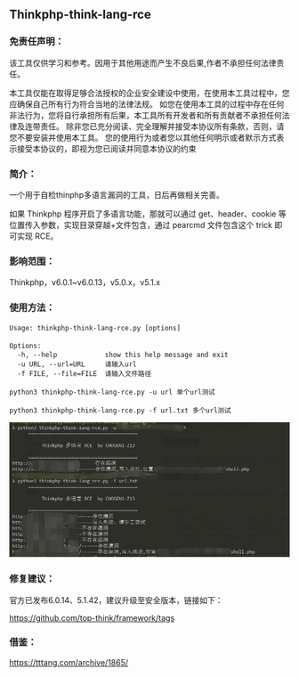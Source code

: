 ##                                          Thinkphp-think-lang-rce

### 免责任声明：

该工具仅供学习和参考。因用于其他用途而产生不良后果,作者不承担任何法律责任。

本工具仅能在取得足够合法授权的企业安全建设中使用，在使用本工具过程中，您应确保自己所有行为符合当地的法律法规。 如您在使用本工具的过程中存在任何非法行为，您将自行承担所有后果，本工具所有开发者和所有贡献者不承担任何法律及连带责任。 除非您已充分阅读、完全理解并接受本协议所有条款，否则，请您不要安装并使用本工具。 您的使用行为或者您以其他任何明示或者默示方式表示接受本协议的，即视为您已阅读并同意本协议的约束

### 简介：

一个用于自检thinphp多语言漏洞的工具，日后再做相关完善。

如果 Thinkphp 程序开启了多语言功能，那就可以通过 get、header、cookie 等位置传入参数，实现目录穿越+文件包含，通过 pearcmd 文件包含这个 trick 即可实现 RCE。

### 影响范围：

Thinkphp，v6.0.1~v6.0.13，v5.0.x，v5.1.x

### 使用方法：

```
Usage: thinkphp-think-lang-rce.py [options]

Options:
  -h, --help            show this help message and exit
  -u URL, --url=URL     请输入url
  -f FILE, --file=FILE  请输入文件路径

python3 thinkphp-think-lang-rce.py -u url 单个url测试

python3 thinkphp-think-lang-rce.py -f url.txt 多个url测试
```

![image-20221215132905019](.resource/Thinkphp-think-lang-rce/media/image-20221215132905019.png)

### 修复建议：

官方已发布6.0.14、5.1.42，建议升级至安全版本，链接如下：

https://github.com/top-think/framework/tags

### 借鉴：

https://tttang.com/archive/1865/

